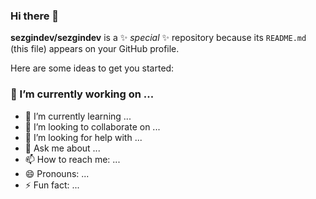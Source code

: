 ### Hi there 👋


**sezgindev/sezgindev** is a ✨ _special_ ✨ repository because its `README.md` (this file) appears on your GitHub profile.

Here are some ideas to get you started:

###  🔭 I’m currently working on ...
- 🌱 I’m currently learning ...
- 👯 I’m looking to collaborate on ...
- 🤔 I’m looking for help with ...
- 💬 Ask me about ...
- 📫 How to reach me: ...
- 😄 Pronouns: ...
- ⚡ Fun fact: ...

